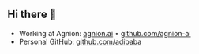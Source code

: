 ## Hi there 👋

- Working at Agnion: [agnion.ai](https://agnion.ai) • [github.com/agnion-ai](https://github.com/agnion-ai)
- Personal GitHub: [github.com/adibaba](https://github.com/adibaba)


<!--
**adrian-agnion/adrian-agnion** is a ✨ _special_ ✨ repository because its `README.md` (this file) appears on your GitHub profile.

Here are some ideas to get you started:

- 🔭 I’m currently working on ...
- 🌱 I’m currently learning ...
- 👯 I’m looking to collaborate on ...
- 🤔 I’m looking for help with ...
- 💬 Ask me about ...
- 📫 How to reach me: ...
- 😄 Pronouns: ...
- ⚡ Fun fact: ...
-->
